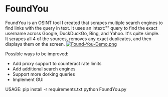 # FoundYou
FoundYou is an OSINT tool I created that scrapes multiple search engines to find links with the query in text. It uses an intext:"" query to find the exact username across Google, DuckDuckGo, Bing, and Yahoo.
It's quite simple. It scrapes all 4 of the sources, removes any exact duplicates, and then displays them on the screen.
[![Found-You-Demo.png](https://i.postimg.cc/6367BW8S/Found-You-Demo.png)](https://postimg.cc/94SXpjtt)

Possible ways to be improved:
- Add proxy support to counteract rate limits
- Add additional search engines
- Support more dorking queries
- Implement GUI

USAGE:
pip install -r requirements.txt
python FoundYou.py
